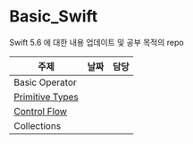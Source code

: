 # Basic_Swift
Swift 5.6 에 대한 내용 업데이트 및 공부 목적의 repo

| 주제 | 날짜 | 담당 |   
| --- | --- | ---- |
| Basic Operator |  |   | 
| [Primitive Types](./PrimitiveTypes.md) |  |  |
| [Control Flow](./ControlFlow.md) |   |  |
| Collections |   |  |
